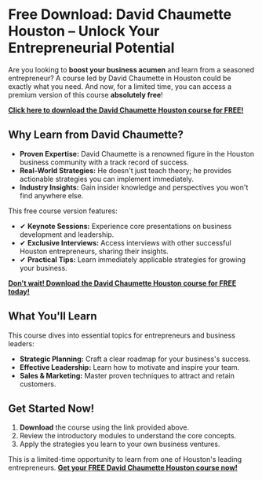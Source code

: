 # Free Download: David Chaumette Houston – Unlock Your Entrepreneurial Potential

Are you looking to **boost your business acumen** and learn from a seasoned entrepreneur? A course led by David Chaumette in Houston could be exactly what you need. And now, for a limited time, you can access a premium version of this course **absolutely free**!

[**Click here to download the David Chaumette Houston course for FREE!**](https://udemywork.com/david-chaumette-houston)

## Why Learn from David Chaumette?

*   **Proven Expertise:** David Chaumette is a renowned figure in the Houston business community with a track record of success.
*   **Real-World Strategies:** He doesn't just teach theory; he provides actionable strategies you can implement immediately.
*   **Industry Insights:** Gain insider knowledge and perspectives you won't find anywhere else.

This free course version features:

*   ✔ **Keynote Sessions:** Experience core presentations on business development and leadership.
*   ✔ **Exclusive Interviews:** Access interviews with other successful Houston entrepreneurs, sharing their insights.
*   ✔ **Practical Tips:** Learn immediately applicable strategies for growing your business.

[**Don't wait! Download the David Chaumette Houston course for FREE today!**](https://udemywork.com/david-chaumette-houston)

## What You'll Learn

This course dives into essential topics for entrepreneurs and business leaders:

*   **Strategic Planning:** Craft a clear roadmap for your business's success.
*   **Effective Leadership:** Learn how to motivate and inspire your team.
*   **Sales & Marketing:** Master proven techniques to attract and retain customers.

## Get Started Now!

1.  **Download** the course using the link provided above.
2.  Review the introductory modules to understand the core concepts.
3.  Apply the strategies you learn to your own business ventures.

This is a limited-time opportunity to learn from one of Houston's leading entrepreneurs. **[Get your FREE David Chaumette Houston course now!](https://udemywork.com/david-chaumette-houston)**

